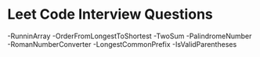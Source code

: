 # Leet Code Interview Questions
-RunninArray
-OrderFromLongestToShortest
-TwoSum
-PalindromeNumber
-RomanNumberConverter
-LongestCommonPrefix
-IsValidParentheses
